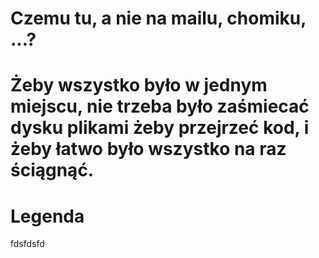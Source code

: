 Czemu tu, a nie na mailu, chomiku, ...?
===
Żeby wszystko było w jednym miejscu, nie trzeba było zaśmiecać dysku plikami żeby przejrzeć kod, i żeby łatwo było wszystko na raz ściągnąć.
===
Legenda
===
fdsfdsfd